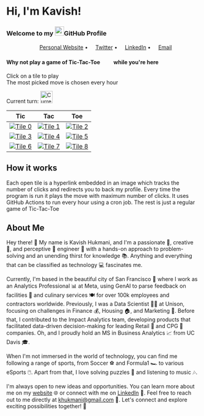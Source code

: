 # Hi, I'm Kavish!
### Welcome to my <img src="https://img.icons8.com/color/96/000000/github--v1.png" height="24"/>GitHub Profile

<p align="center">
  <a href="https://kavishhukmani.me/"><img src="https://img.icons8.com/color/96/000000/internet.png" height="16"/>Personal Website</a> •
  <a href="https://twitter.com/2Gremlin181"><img src="https://img.icons8.com/color/96/000000/twitter-circled.png" height="16"/>Twitter</a> •
  <a href="https://www.linkedin.com/in/kavish-hukmani/"><img src="https://img.icons8.com/color/96/000000/linkedin-circled.png" height="16"/>LinkedIn</a> •
  <a href="mailto:khukmani@gmail.com"><img src="https://img.icons8.com/color/96/000000/email.png" height="16"/>Email</a>
</p>

#### Why not play a game of Tic-Tac-Toe<img src="https://img.icons8.com/material-outlined/96/000000/delete-sign.png" height="16"/><img src="https://img.icons8.com/material-outlined/96/000000/unchecked-circle.png" height="16"/> while you're here
Click on a tile to play  
The most picked move is chosen every hour

Current turn: <img src= "https://github.com/DoubleGremlin181/DoubleGremlin181/blob/master/assets/True.png" alt="Current Turn" width="32"/>

| Tic | Tac | Toe |
|--|--|--|
| [![Tile 0](https://github.com/DoubleGremlin181/DoubleGremlin181/blob/master/assets/None.png)](https://l.linklyhq.com/l/1pupi) | [![Tile 1](https://github.com/DoubleGremlin181/DoubleGremlin181/blob/master/assets/None.png)](https://l.linklyhq.com/l/1pupm) | [![Tile 2](https://github.com/DoubleGremlin181/DoubleGremlin181/blob/master/assets/False.png)](https://github.com/DoubleGremlin181) |
| [![Tile 3](https://github.com/DoubleGremlin181/DoubleGremlin181/blob/master/assets/None.png)](https://l.linklyhq.com/l/1pupp) | [![Tile 4](https://github.com/DoubleGremlin181/DoubleGremlin181/blob/master/assets/True.png)](https://github.com/DoubleGremlin181) | [![Tile 5](https://github.com/DoubleGremlin181/DoubleGremlin181/blob/master/assets/False.png)](https://github.com/DoubleGremlin181) |
| [![Tile 6](https://github.com/DoubleGremlin181/DoubleGremlin181/blob/master/assets/True.png)](https://github.com/DoubleGremlin181) | [![Tile 7](https://github.com/DoubleGremlin181/DoubleGremlin181/blob/master/assets/None.png)](https://l.linklyhq.com/l/1puq8) | [![Tile 8](https://github.com/DoubleGremlin181/DoubleGremlin181/blob/master/assets/None.png)](https://l.linklyhq.com/l/1puq9) |

## How it works

Each open tile is a hyperlink embedded in an image which tracks the number of clicks and redirects you to back my profile.
Every time the program is run it plays the move with maximum number of clicks.
It uses GitHub Actions to run every hour using a cron job.
The rest is just a regular game of Tic-Tac-Toe
    
## About Me

Hey there! 👋 My name is Kavish Hukmani, and I'm a passionate 🥇, creative 🎨, and perceptive 🔭 engineer 🔧 with a hands-on approach to problem-solving and an unending thirst for knowledge 📚. Anything and everything that can be classified as technology 💻 fascinates me.

Currently, I'm based in the beautiful city of San Francisco 🌉 where I work as an Analytics Professional 📊 at Meta, using GenAI to parse feedback on facilities 🏢 and culinary services 🍽️ for over 100k employees and contractors worldwide. Previously, I was a Data Scientist 🧑‍🔬 at Unison, focusing on challenges in Finance 💰, Housing 🏠, and Marketing 📣. Before that, I contributed to the Impact Analytics team, developing products that facilitated data-driven decision-making for leading Retail 💃 and CPG 🍫 companies. Oh, and I proudly hold an MS in Business Analytics 📈 from UC Davis 🎓.

When I'm not immersed in the world of technology, you can find me following a range of sports, from Soccer ⚽ and Formula1 🏎️ to various eSports 🖱️. Apart from that, I love solving puzzles 🧩 and listening to music 🎶.

I'm always open to new ideas and opportunities. You can learn more about me on my [website](https://kavishhukmani.me/) 🌐 or connect with me on [LinkedIn](https://www.linkedin.com/in/kavish-hukmani/) 👥. Feel free to reach out to me directly at [khukmani@gmail.com](mailto:khukmani@gmail.com) 📧. Let's connect and explore exciting possibilities together! 🚀

